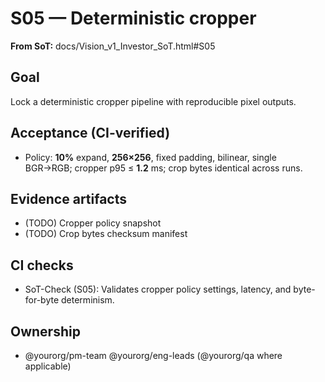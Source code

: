 # S05 — Deterministic cropper

**From SoT:** docs/Vision_v1_Investor_SoT.html#S05

## Goal
Lock a deterministic cropper pipeline with reproducible pixel outputs.

## Acceptance (CI-verified)
- Policy: **10%** expand, **256×256**, fixed padding, bilinear, single BGR→RGB; cropper p95 ≤ **1.2** ms; crop bytes identical across runs.

## Evidence artifacts
- (TODO) Cropper policy snapshot
- (TODO) Crop bytes checksum manifest

## CI checks
- SoT-Check (S05): Validates cropper policy settings, latency, and byte-for-byte determinism.

## Ownership
- @yourorg/pm-team @yourorg/eng-leads (@yourorg/qa where applicable)
